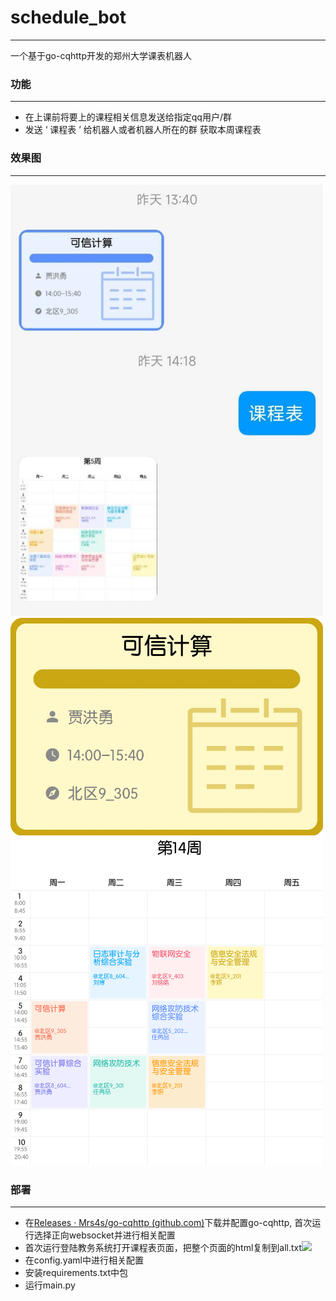 # schedule_bot
------

一个基于go-cqhttp开发的郑州大学课表机器人



### 功能

------



- 在上课前将要上的课程相关信息发送给指定qq用户/群
- 发送 ‘ 课程表 ’ 给机器人或者机器人所在的群 获取本周课程表



### 效果图

------

<img style="width:500px" src="https://github.com/ZPW2002/schedule_bot/blob/main/img/preview.jpg">

<img style="width:500px" src="https://github.com/ZPW2002/schedule_bot/blob/main/img/schedule_next.png">

<img style="width:500px" src="https://github.com/ZPW2002/schedule_bot/blob/main/img/schedule_week.png">



### 部署

------

- 在[Releases · Mrs4s/go-cqhttp (github.com)](https://github.com/Mrs4s/go-cqhttp/releases)下载并配置go-cqhttp, 首次运行选择正向websocket并进行相关配置
- 首次运行登陆教务系统打开课程表页面，把整个页面的html复制到all.txt![](http://150.158.139.2/markdown/sc_bot/1.png)
- 在config.yaml中进行相关配置
- 安装requirements.txt中包
- 运行main.py
